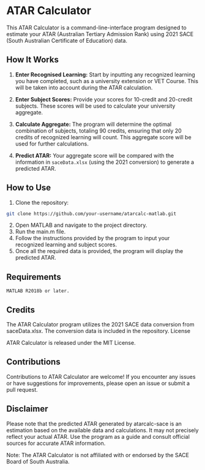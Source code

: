 # ATAR Calculator

This ATAR Calculator is a command-line-interface program designed to estimate your ATAR (Australian Tertiary Admission Rank) using 2021 SACE (South Australian Certificate of Education) data.

## How It Works

1. **Enter Recognised Learning:** Start by inputting any recognized learning you have completed, such as a university extension or VET Course. This will be taken into account during the ATAR calculation.

2. **Enter Subject Scores:** Provide your scores for 10-credit and 20-credit subjects. These scores will be used to calculate your university aggregate.

3. **Calculate Aggregate:** The program will determine the optimal combination of subjects, totaling 90 credits, ensuring that only 20 credits of recognized learning will count. This aggregate score will be used for further calculations.

4. **Predict ATAR:** Your aggregate score will be compared with the information in `saceData.xlsx` (using the 2021 conversion) to generate a predicted ATAR.

## How to Use

1. Clone the repository:

```bash
git clone https://github.com/your-username/atarcalc-matlab.git
```

2. Open MATLAB and navigate to the project directory.
3. Run the main.m file.
4. Follow the instructions provided by the program to input your recognized learning and subject scores.
5. Once all the required data is provided, the program will display the predicted ATAR.

## Requirements

    MATLAB R2018b or later.

## Credits

The ATAR Calculator program utilizes the 2021 SACE data conversion from saceData.xlsx. The conversion data is included in the repository.
License

ATAR Calculator is released under the MIT License.

## Contributions

Contributions to ATAR Calculator are welcome! If you encounter any issues or have suggestions for improvements, please open an issue or submit a pull request.

## Disclaimer

Please note that the predicted ATAR generated by atarcalc-sace is an estimation based on the available data and calculations. It may not precisely reflect your actual ATAR. Use the program as a guide and consult official sources for accurate ATAR information.

Note: The ATAR Calculator is not affiliated with or endorsed by the SACE Board of South Australia.
